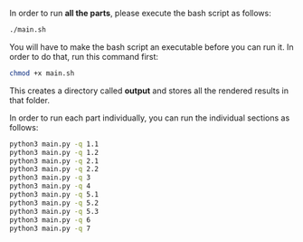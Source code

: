 





In order to run **all the parts**, please execute the bash script as follows:

```bash
./main.sh
```

You will have to make the bash script an executable before you can run it. In order to do that, run this command first:

```bash
chmod +x main.sh
```

This creates a directory called **output** and stores all the rendered results in that folder.

In order to run each part individually, you can run the individual sections as follows:

```bash
python3 main.py -q 1.1
python3 main.py -q 1.2
python3 main.py -q 2.1
python3 main.py -q 2.2
python3 main.py -q 3
python3 main.py -q 4
python3 main.py -q 5.1
python3 main.py -q 5.2
python3 main.py -q 5.3
python3 main.py -q 6
python3 main.py -q 7
```

